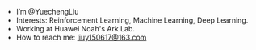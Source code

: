 - I’m @YuechengLiu
- Interests: Reinforcement Learning, Machine Learning, Deep Learning.
- Working at Huawei Noah's Ark Lab.
- How to reach me: liuy150617@163.com

<!---
YuechengLiu/YuechengLiu is a ✨ special ✨ repository because its `README.md` (this file) appears on your GitHub profile.
You can click the Preview link to take a look at your changes.
--->
